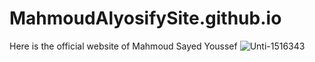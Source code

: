 # MahmoudAlyosifySite.github.io
Here is the official website of Mahmoud Sayed Youssef
![Unti-1516343](https://user-images.githubusercontent.com/113552008/190245713-f37eadb2-6451-416d-a67f-9f925ad894a2.png)
